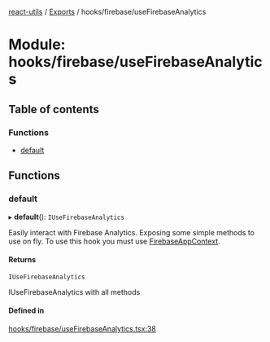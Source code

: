 [react-utils](../README.md) / [Exports](../modules.md) / hooks/firebase/useFirebaseAnalytics

# Module: hooks/firebase/useFirebaseAnalytics

## Table of contents

### Functions

- [default](hooks_firebase_useFirebaseAnalytics.md#default)

## Functions

### default

▸ **default**(): `IUseFirebaseAnalytics`

Easily interact with Firebase Analytics. Exposing some simple methods to use on fly.
To use this hook you must use [FirebaseAppContext](../../contexts/firebase/FirebaseAppContext.tsx).

#### Returns

`IUseFirebaseAnalytics`

IUseFirebaseAnalytics with all methods

#### Defined in

[hooks/firebase/useFirebaseAnalytics.tsx:38](https://github.com/mts88/react-utils/blob/1b73292/lib/hooks/firebase/useFirebaseAnalytics.tsx#L38)

